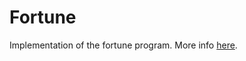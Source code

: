 # Fortune

Implementation of the fortune program. More info [here](https://flaviocopes.com/go-tutorial-fortune/).
